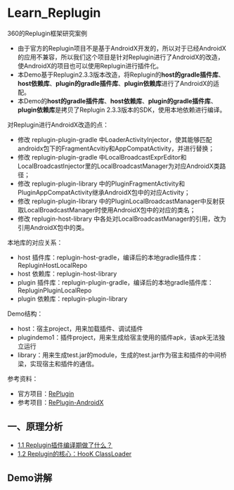 # Learn_Replugin

360的Replugin框架研究案例 
* 由于官方的Replugin项目不是基于AndroidX开发的，所以对于已经AndroidX的应用不兼容，所以我们这个项目是针对Replugin进行了AndroidX的改造，使AndroidX的项目也可以使用Replugin进行插件化。  
* 本Demo基于Replugin2.3.3版本改造，将Replugin的**host的gradle插件库**、**host依赖库**、**plugin的gradle插件库**、**plugin依赖库**进行了AndroidX的适配。  
* 本Demo的**host的gradle插件库**、**host依赖库**、**plugin的gradle插件库**、**plugin依赖库**是拷贝了Replugin 2.3.3版本的SDK，使用本地依赖进行编译。

对Replugin进行AndroidX改造的点：
* 修改 replugin-plugin-gradle 中LoaderActivityInjector，使其能够匹配androidx包下的FragmentAcvitiy和AppCompatActivity，并进行替换；
* 修改 replugin-plugin-gradle 中LocalBroadcastExprEditor和LocalBroadcastInjector里的LocalBroadcastManager为对应AndroidX类路径；
* 修改 replugin-plugin-library 中的PluginFragmentActivity和PluginAppCompatActivity继承AndroidX包中的对应Activity；
* 修改 replugin-plugin-library 中的PluginLocalBroadcastManager中反射获取LocalBroadcastManager时使用AndroidX包中的对应的类名；
* 修改 replugin-host-library 中各处对LocalBroadcastManager的引用，改为引用AndroidX包中的类。

本地库的对应关系：
* host 插件库：replugin-host-gradle，编译后的本地gradle插件库：RepluginHostLocalRepo
* host 依赖库：replugin-host-library
* plugin 插件库：replugin-plugin-gradle，编译后的本地gradle插件库：RepluginPluginLocalRepo
* plugin 依赖库：replugin-plugin-library

Demo结构：
* host：宿主project，用来加载插件、调试插件
* plugindemo1：插件project，用来生成给宿主使用的插件apk，该apk无法独立运行
* library：用来生成test.jar的module，生成的test.jar作为宿主和插件的中间桥梁，实现宿主和插件的通信。

参考资料：
* 官方项目：[RePlugin](https://github.com/Qihoo360/RePlugin)
* 参考项目：[RePlugin-AndroidX](https://github.com/froyohuang/RePlugin-AndroidX)


## 一、原理分析

* [1.1  Replugin插件编译期做了什么？](README1_1.md)
* [1.2  Replugin的核心：HooK ClassLoader](README1_2.md)

## Demo讲解
